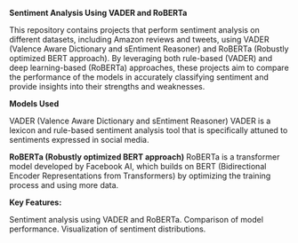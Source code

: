 **Sentiment Analysis Using VADER and RoBERTa**



This repository contains projects that perform sentiment analysis on different datasets, including Amazon reviews and tweets, using VADER (Valence Aware Dictionary and sEntiment Reasoner) and RoBERTa (Robustly optimized BERT approach). By leveraging both rule-based (VADER) and deep learning-based (RoBERTa) approaches, these projects aim to compare the performance of the models in accurately classifying sentiment and provide insights into their strengths and weaknesses.


**Models Used**


VADER (Valence Aware Dictionary and sEntiment Reasoner)
VADER is a lexicon and rule-based sentiment analysis tool that is specifically attuned to sentiments expressed in social media.

**RoBERTa (Robustly optimized BERT approach)**
RoBERTa is a transformer model developed by Facebook AI, which builds on BERT (Bidirectional Encoder Representations from Transformers) by optimizing the training process and using more data.

**Key Features:**

Sentiment analysis using VADER and RoBERTa.
Comparison of model performance.
Visualization of sentiment distributions.
